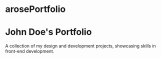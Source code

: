 # arosePortfolio
# John Doe's Portfolio
A collection of my design and development projects, showcasing skills in front-end development.
